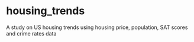 # housing_trends
A study on US housing trends using housing price, population, SAT scores and crime rates data
